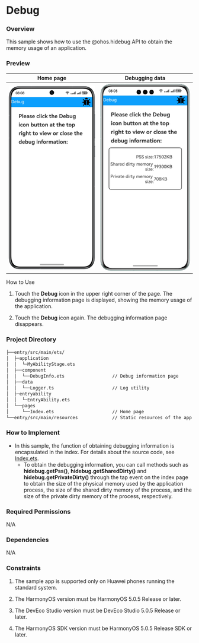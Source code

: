 # Debug

### Overview

This sample shows how to use the @ohos.hidebug API to obtain the memory usage of an application.

### Preview

| Home page                               |Debugging data|
|-----------------------------------|--------------------------------|
| ![](screenshots/device/index_EN.png) |![](screenshots/device/data_EN.png)|


How to Use

1. Touch the **Debug** icon in the upper right corner of the page. The debugging information page is displayed, showing the memory usage of the application.

2. Touch the **Debug** icon again. The debugging information page disappears.

### Project Directory

```
├──entry/src/main/ets/
│  ├─application
│  │  └─MyAbilityStage.ets     
│  ├──component
│  │  └──DebugInfo.ets                  // Debug information page
│  ├──data
│  │  └──Logger.ts                      // Log utility
│  ├─entryability
│  │  └─EntryAbility.ets
│  └──pages
│     └──Index.ets                      // Home page
└──entry/src/main/resources             // Static resources of the app
```
### How to Implement

* In this sample, the function of obtaining debugging information is encapsulated in the index. For details about the source code, see [Index.ets](entry/src/main/ets/pages/Index.ets).
    * To obtain the debugging information, you can call methods such as **hidebug.getPss()**, **hidebug.getSharedDirty()** and **hidebug.getPrivateDirty()** through the tap event on the index page to obtain the size of the physical memory used by the application process, the size of the shared dirty memory of the process, and the size of the private dirty memory of the process, respectively.
  
### Required Permissions

N/A

### Dependencies

N/A

### Constraints

1. The sample app is supported only on Huawei phones running the standard system.

2. The HarmonyOS version must be HarmonyOS 5.0.5 Release or later.

3. The DevEco Studio version must be DevEco Studio 5.0.5 Release or later.

4. The HarmonyOS SDK version must be HarmonyOS 5.0.5 Release SDK or later.
